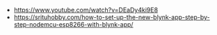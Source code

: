 * https://www.youtube.com/watch?v=DEaDy4ki9E8
* https://srituhobby.com/how-to-set-up-the-new-blynk-app-step-by-step-nodemcu-esp8266-with-blynk-app/
